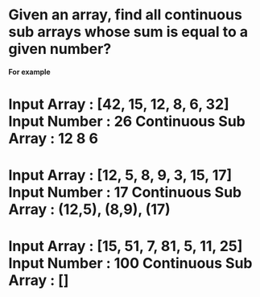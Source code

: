 # Given an array, find all continuous sub arrays whose sum is equal to a given number?
#### For example

Input Array : [42, 15, 12, 8, 6, 32]
Input Number : 26
Continuous Sub Array : 12 8 6
=================================
Input Array : [12, 5, 8, 9, 3, 15, 17]
Input Number : 17
Continuous Sub Array : (12,5), (8,9), (17)  
=================================
Input Array : [15, 51, 7, 81, 5, 11, 25]
Input Number : 100
Continuous Sub Array : []
========================
